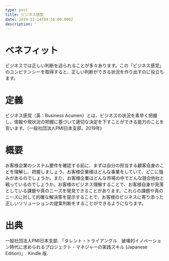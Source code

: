 ```yaml
---
type: post
title: ビジネス感覚
date: 2019-12-14T04:56:00.000Z
description: '  '
---
```

# ベネフィット

ビジネスでは正しい判断を迫られることが多々あります。この「ビジネス感覚」のコンピテンシーを取得すると、正しい判断ができる状況を作り出すのに役立ちます。

# 定義

ビジネス感覚（英：Business Acumen）とは、ビジネスの状況を素早く把握し、情報や現状況の把握に基づいて適切な決定を下すことができる能力のことを言います。（一般社団法人PMI日本支部、2019年)

# 概要

お客様企業のシステム要件を確認する前に、まずは自分の担当する顧客自身のことを理解し、把握しましょう。お客様企業様はどんな事業をしていて、どこに強みがあるのでしょうか。また、お客様企業はどんな市場の中でどんな競合他社と戦っているのでしょうか。お客様のビジネス理解することで、お客様自身が見落としている課題や真のニーズを発見できることがあります。これらの課題や真のニーズに対して的確な解決策を提示することで、お客様のビジネスに寄り添った正しいソリューションの提案判断をすることができるようになります。

# 出典

一般社団法人PMI日本支部. 「タレント・トライアングル　破壊的イノベーション時代に求められるプロジェクト・マネジャーの実践スキル (Japanese Edition)」. Kindle 版.
